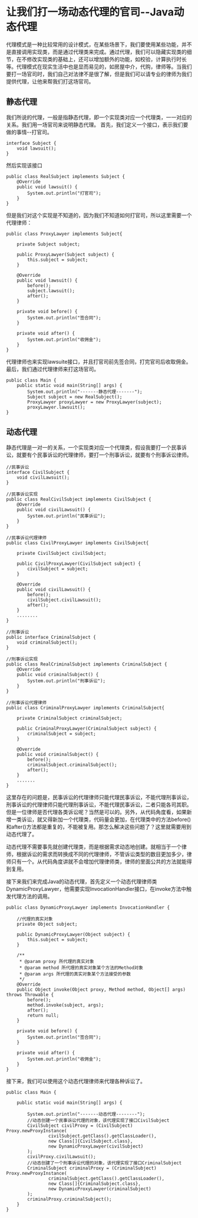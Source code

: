 # 让我们打一场动态代理的官司--Java动态代理 #
代理模式是一种比较常用的设计模式，在某些场景下，我们要使用某些功能，并不是直接调用实现类，而是通过代理类来完成。通过代理，我们可以隐藏实现类的细节，在不修改实现类的基础上，还可以增加额外的功能，如校验，计算执行时长等。代理模式在现实生活中也是显而易见的，如房屋中介，代购，律师等。当我们要打一场官司时，我们自己对法律不是很了解，但是我们可以请专业的律师为我们提供代理，让他来帮我们打这场官司。

## 静态代理 ##
我们所说的代理，一般是指静态代理，即一个实现类对应一个代理类，一一对应的关系。我们用一场官司来说明静态代理。
首先，我们定义一个接口，表示我们要做的事情--打官司。

    interface Subject {
        void lawsuit();
    }
    
然后实现该接口

    public class RealSubject implements Subject {
        @Override
        public void lawsuit() {
            System.out.println("打官司");
        }
    }

但是我们对这个实现是不知道的，因为我们不知道如何打官司，所以这里需要一个代理律师：

    public class ProxyLawyer implements Subject{
    
        private Subject subject;
    
        public ProxyLawyer(Subject subject) {
            this.subject = subject;
        }
    
        @Override
        public void lawsuit() {
            before();
            subject.lawsuit();
            after();
        }
    
        private void before() {
            System.out.println("签合同");
        }
    
        private void after() {
            System.out.println("收佣金");
        }
    }
代理律师也来实现lawsuite接口，并且打官司前先签合同，打完官司后收取佣金。
最后，我们通过代理律师来打这场官司。

    public class Main {
        public static void main(String[] args) {
            System.out.println("-------静态代理-------");
            Subject subject = new RealSubject();
            ProxyLawyer proxyLawyer = new ProxyLawyer(subject);
            proxyLawyer.lawsuit();
    }
    
## 动态代理 ##
静态代理是一对一的关系，一个实现类对应一个代理类，假设我要打一个民事诉讼，就要有个民事诉讼的代理律师，要打一个刑事诉讼，就要有个刑事诉讼律师。

    //民事诉讼
	interface CivilSubject {
	    void civilLawsuit();
	}

	//民事诉讼实现
	public class RealCivilSubject implements CivilSubject {
	    @Override
	    public void civilLawsuit() {
	        System.out.println("民事诉讼");
	    }
	}

	//民事诉讼代理律师
	public class CivilProxyLawyer implements CivilSubject{
	
	    private CivilSubject civilSubject;
	
	    public CivilProxyLawyer(CivilSubject subject) {
	        civilSubject = subject;
	    }
	
	    @Override
	    public void civilLawsuit() {
	        before();
	        civilSubject.civilLawsuit();
	        after();
	    }
		........
	}

	//刑事诉讼
	public interface CriminalSubject {
	    void criminalSubject();
	}

	//刑事诉讼实现
	public class RealCriminalSubject implements CriminalSubject {
	    @Override
	    public void criminalSubject() {
	        System.out.println("刑事诉讼");
	    }
	}

	//刑事诉讼代理律师
	public class CriminalProxyLawyer implements CriminalSubject{
	
	    private CriminalSubject criminalSubject;
	
	    public CriminalProxyLawyer(CriminalSubject subject) {
	        criminalSubject = subject;
	    }
	
	    @Override
	    public void criminalSubject() {
	        before();
	        criminalSubject.criminalSubject();
	        after();
	    }
		.......
	}
这里存在的问题是，民事诉讼的代理律师只能代理民事诉讼，不能代理刑事诉讼，刑事诉讼的代理律师只能代理刑事诉讼，不能代理民事诉讼，二者只能各司其职。但是一位律师是否代理各类诉讼呢？当然是可以的。另外，从代码角度看，如果新增一类诉讼，就又得新加一个代理类，代码量会更加，在代理类中的方法before()和after()方法都是重复的，不能被复用。那怎么解决这些问题了？这里就需要用到动态代理了。

动态代理不需要事先就创建代理类，而是根据需求动态地创建。就相当于一个律师，根据诉讼的需求而转换成不同的代理律师，不管诉讼类型的数目更加多少，律师只有一个。从代码角度讲就不会增加代理律师类，律师的里面公共的方法就能得到复用。

接下来我们来完成Java的动态代理，首先定义一个动态代理律师类DynamicProxyLawyer，他需要实现InvocationHandler接口，在invoke方法中触发代理方法的调用。

	public class DynamicProxyLawyer implements InvocationHandler {
	
	    //代理的真实对象
	    private Object subject;
	
	    public DynamicProxyLawyer(Object subject) {
	        this.subject = subject;
	    }
	
	    /**
	     * @param proxy 所代理的真实对象
	     * @param method 所代理的真实对象某个方法的Method对象
	     * @param args 所代理的真实对象某个方法接受的参数
	     */
	    @Override
	    public Object invoke(Object proxy, Method method, Object[] args) throws Throwable {
	        before();
	        method.invoke(subject, args);
	        after();
	        return null;
	    }
	    
	    private void before() {
	        System.out.println("签合同");
	    }
	
	    private void after() {
	        System.out.println("收佣金");
	    }
	}

接下来，我们可以使用这个动态代理律师来代理各种诉讼了。
	
	public class Main {
	
	    public static void main(String[] args) {
	
	        System.out.println("-------动态代理--------");
	        //动态创建一个民事诉讼代理的对象，该代理实现了接口CivilSubject
	        CivilSubject civilProxy = (CivilSubject) Proxy.newProxyInstance(
	                civilSubject.getClass().getClassLoader(),
	                new Class[]{CivilSubject.class},
	                new DynamicProxyLawyer(civilSubject)
	        );
	        civilProxy.civilLawsuit();
			//动态创建了一个刑事诉讼代理的对象，该代理实现了接口CriminalSubject
	        CriminalSubject criminalProxy = (CriminalSubject) Proxy.newProxyInstance(
	                criminalSubject.getClass().getClassLoader(),
	                new Class[]{CriminalSubject.class},
	                new DynamicProxyLawyer(criminalSubject)
	        );
	        criminalProxy.criminalSubject();
	    }
	}
